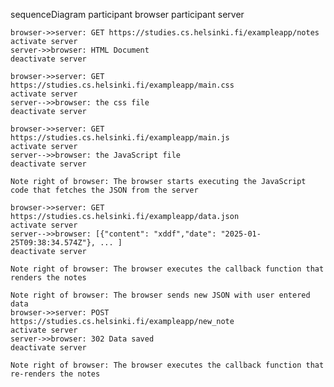 sequenceDiagram
    participant browser
    participant server

    browser->>server: GET https://studies.cs.helsinki.fi/exampleapp/notes
    activate server
    server->>browser: HTML Document
    deactivate server

    browser->>server: GET https://studies.cs.helsinki.fi/exampleapp/main.css
    activate server
    server-->>browser: the css file
    deactivate server

    browser->>server: GET https://studies.cs.helsinki.fi/exampleapp/main.js
    activate server
    server-->>browser: the JavaScript file
    deactivate server

    Note right of browser: The browser starts executing the JavaScript code that fetches the JSON from the server

    browser->>server: GET https://studies.cs.helsinki.fi/exampleapp/data.json
    activate server
    server-->>browser: [{"content": "xddf","date": "2025-01-25T09:38:34.574Z"}, ... ]
    deactivate server

    Note right of browser: The browser executes the callback function that renders the notes

    Note right of browser: The browser sends new JSON with user entered data
    browser->>server: POST https://studies.cs.helsinki.fi/exampleapp/new_note
    activate server
    server->>browser: 302 Data saved
    deactivate server

    Note right of browser: The browser executes the callback function that re-renders the notes
